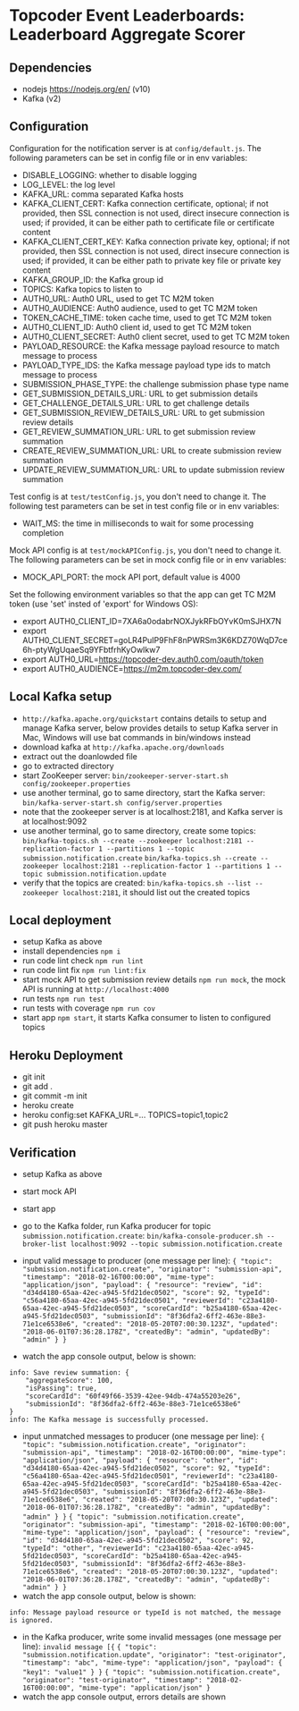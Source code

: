 # Topcoder Event Leaderboards: Leaderboard Aggregate Scorer

## Dependencies

- nodejs https://nodejs.org/en/ (v10)
- Kafka (v2)

## Configuration

Configuration for the notification server is at `config/default.js`.
The following parameters can be set in config file or in env variables:

- DISABLE_LOGGING: whether to disable logging
- LOG_LEVEL: the log level
- KAFKA_URL: comma separated Kafka hosts
- KAFKA_CLIENT_CERT: Kafka connection certificate, optional;
    if not provided, then SSL connection is not used, direct insecure connection is used;
    if provided, it can be either path to certificate file or certificate content
- KAFKA_CLIENT_CERT_KEY: Kafka connection private key, optional;
    if not provided, then SSL connection is not used, direct insecure connection is used;
    if provided, it can be either path to private key file or private key content
- KAFKA_GROUP_ID: the Kafka group id
- TOPICS: Kafka topics to listen to
- AUTH0_URL: Auth0 URL, used to get TC M2M token
- AUTH0_AUDIENCE: Auth0 audience, used to get TC M2M token
- TOKEN_CACHE_TIME: token cache time, used to get TC M2M token
- AUTH0_CLIENT_ID: Auth0 client id, used to get TC M2M token
- AUTH0_CLIENT_SECRET: Auth0 client secret, used to get TC M2M token
- PAYLOAD_RESOURCE: the Kafka message payload resource to match message to process
- PAYLOAD_TYPE_IDS: the Kafka message payload type ids to match message to process
- SUBMISSION_PHASE_TYPE: the challenge submission phase type name
- GET_SUBMISSION_DETAILS_URL: URL to get submission details
- GET_CHALLENGE_DETAILS_URL: URL to get challenge details
- GET_SUBMISSION_REVIEW_DETAILS_URL: URL to get submission review details
- GET_REVIEW_SUMMATION_URL: URL to get submission review summation
- CREATE_REVIEW_SUMMATION_URL: URL to create submission review summation
- UPDATE_REVIEW_SUMMATION_URL: URL to update submission review summation


Test config is at `test/testConfig.js`, you don't need to change it.
The following test parameters can be set in test config file or in env variables:

- WAIT_MS: the time in milliseconds to wait for some processing completion


Mock API config is at `test/mockAPIConfig.js`, you don't need to change it.
The following parameters can be set in mock config file or in env variables:

- MOCK_API_PORT: the mock API port, default value is 4000


Set the following environment variables so that the app can get TC M2M token (use 'set' insted of 'export' for Windows OS):
- export AUTH0_CLIENT_ID=7XA6a0odabrNOXJykRFbOYvK0mSJHX7N
- export AUTH0_CLIENT_SECRET=goLR4PuIP9FhF8nPWRSm3K6KDZ70WqD7ce6h-ptyWgUqaeSq9YFbtfrhKyOwIkw7
- export AUTH0_URL=https://topcoder-dev.auth0.com/oauth/token
- export AUTH0_AUDIENCE=https://m2m.topcoder-dev.com/


## Local Kafka setup

- `http://kafka.apache.org/quickstart` contains details to setup and manage Kafka server,
  below provides details to setup Kafka server in Mac, Windows will use bat commands in bin/windows instead
- download kafka at `http://kafka.apache.org/downloads`
- extract out the doanlowded file
- go to extracted directory
- start ZooKeeper server:
  `bin/zookeeper-server-start.sh config/zookeeper.properties`
- use another terminal, go to same directory, start the Kafka server:
  `bin/kafka-server-start.sh config/server.properties`
- note that the zookeeper server is at localhost:2181, and Kafka server is at localhost:9092
- use another terminal, go to same directory, create some topics:
  `bin/kafka-topics.sh --create --zookeeper localhost:2181 --replication-factor 1 --partitions 1 --topic submission.notification.create`
  `bin/kafka-topics.sh --create --zookeeper localhost:2181 --replication-factor 1 --partitions 1 --topic submission.notification.update`
- verify that the topics are created:
  `bin/kafka-topics.sh --list --zookeeper localhost:2181`,
  it should list out the created topics

## Local deployment

- setup Kafka as above
- install dependencies `npm i`
- run code lint check `npm run lint`
- run code lint fix `npm run lint:fix`
- start mock API to get submission review details `npm run mock`,
  the mock API is running at `http://localhost:4000`
- run tests `npm run test`
- run tests with coverage `npm run cov`
- start app `npm start`, it starts Kafka consumer to listen to configured topics


## Heroku Deployment

- git init
- git add .
- git commit -m init
- heroku create
- heroku config:set KAFKA_URL=... TOPICS=topic1,topic2
- git push heroku master


## Verification

- setup Kafka as above
- start mock API
- start app

- go to the Kafka folder, run Kafka producer for topic `submission.notification.create`:
  `bin/kafka-console-producer.sh --broker-list localhost:9092 --topic submission.notification.create`

- input valid message to producer (one message per line):
  `{ "topic": "submission.notification.create", "originator": "submission-api", "timestamp": "2018-02-16T00:00:00", "mime-type": "application/json", "payload": { "resource": "review", "id": "d34d4180-65aa-42ec-a945-5fd21dec0502", "score": 92, "typeId": "c56a4180-65aa-42ec-a945-5fd21dec0501", "reviewerId": "c23a4180-65aa-42ec-a945-5fd21dec0503", "scoreCardId": "b25a4180-65aa-42ec-a945-5fd21dec0503", "submissionId": "8f36dfa2-6ff2-463e-88e3-71e1ce6538e6", "created": "2018-05-20T07:00:30.123Z", "updated": "2018-06-01T07:36:28.178Z", "createdBy": "admin", "updatedBy": "admin" } }`
- watch the app console output, below is shown:
```
info: Save review summation: {
    "aggregateScore": 100,
    "isPassing": true,
    "scoreCardId": "60f49f66-3539-42ee-94db-474a55203e26",
    "submissionId": "8f36dfa2-6ff2-463e-88e3-71e1ce6538e6"
}
info: The Kafka message is successfully processed.
```

- input unmatched messages to producer (one message per line):
  `{ "topic": "submission.notification.create", "originator": "submission-api", "timestamp": "2018-02-16T00:00:00", "mime-type": "application/json", "payload": { "resource": "other", "id": "d34d4180-65aa-42ec-a945-5fd21dec0502", "score": 92, "typeId": "c56a4180-65aa-42ec-a945-5fd21dec0501", "reviewerId": "c23a4180-65aa-42ec-a945-5fd21dec0503", "scoreCardId": "b25a4180-65aa-42ec-a945-5fd21dec0503", "submissionId": "8f36dfa2-6ff2-463e-88e3-71e1ce6538e6", "created": "2018-05-20T07:00:30.123Z", "updated": "2018-06-01T07:36:28.178Z", "createdBy": "admin", "updatedBy": "admin" } }`
  `{ "topic": "submission.notification.create", "originator": "submission-api", "timestamp": "2018-02-16T00:00:00", "mime-type": "application/json", "payload": { "resource": "review", "id": "d34d4180-65aa-42ec-a945-5fd21dec0502", "score": 92, "typeId": "other", "reviewerId": "c23a4180-65aa-42ec-a945-5fd21dec0503", "scoreCardId": "b25a4180-65aa-42ec-a945-5fd21dec0503", "submissionId": "8f36dfa2-6ff2-463e-88e3-71e1ce6538e6", "created": "2018-05-20T07:00:30.123Z", "updated": "2018-06-01T07:36:28.178Z", "createdBy": "admin", "updatedBy": "admin" } }`
- watch the app console output, below is shown:
```
info: Message payload resource or typeId is not matched, the message is ignored.
```

- in the Kafka producer, write some invalid messages (one message per line):
  `invalid message [{`
  `{ "topic": "submission.notification.update", "originator": "test-originator", "timestamp": "abc", "mime-type": "application/json", "payload": { "key1": "value1" } }`
  `{ "topic": "submission.notification.create", "originator": "test-originator", "timestamp": "2018-02-16T00:00:00", "mime-type": "application/json" }`
- watch the app console output, errors details are shown

